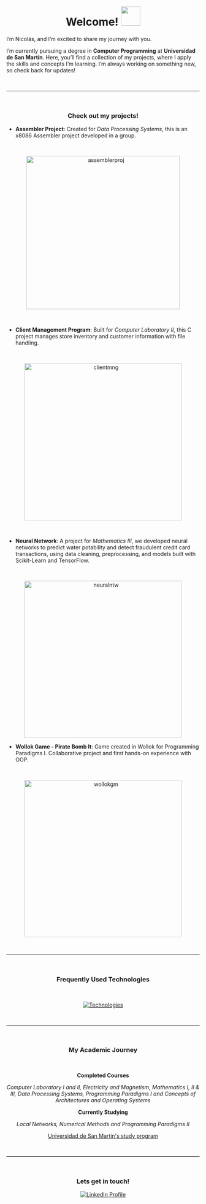 <!--
<p align="center">
  <img src="https://github.com/user-attachments/assets/da9f1d0b-bac0-43c7-9e91-788a4824cff6" alt="planets" height=400 width="100%">
</p>
-->
<h1 align="center">Welcome! <img width="50" src="https://github.com/user-attachments/assets/6408a269-1bdd-4fdf-a1ca-e714b140dedc"> </h1>

I’m Nicolás, and I’m excited to share my journey with you.

I’m currently pursuing a degree in **Computer Programming** at **Universidad de San Martín**. Here, you’ll find a collection of my projects, where I apply the skills and concepts I’m learning. I’m always working on something new, so check back for updates!

<br>
<hr>
<br>

<h3 align="center">Check out my projects!</h3>

- **Assembler Project**: Created for *Data Processing Systems*, this is an x8086 Assembler project developed in a group.
<br>
<p align="center">
<a href="https://github.com/nicocernadas/Assembler-Project.git"> <img width="400" alt="assemblerproj" src="https://github.com/user-attachments/assets/dd717303-2513-45ff-a763-99ec00a1bb96"> </a>
</p>
<br>

- **Client Management Program**: Built for *Computer Laboratory II*, this C project manages store inventory and customer information with file handling.
<br>
<p align="center">
<a href="https://github.com/nicocernadas/Client-Management-Program.git"> <img width="410" alt="clientmng" src="https://github.com/user-attachments/assets/db5cd0fd-d671-420a-8921-e5a7c0341f41"> </a>
</p>
<br>

- **Neural Network**: A project for *Mathematics III*, we developed neural networks to predict water potability and detect fraudulent credit card transactions, using data cleaning, preprocessing, and models built with Scikit-Learn and TensorFlow.
<br>
<p align="center">
<a href="https://github.com/nicocernadas/Neural-Network.git"> <img width="410" alt="neuralntw" src="https://github.com/user-attachments/assets/376c974a-5c3a-406f-a065-d3025fc7c46f"> </a>
</p>

- **Wollok Game - Pirate Bomb It**: Game created in Wollok for Programming Paradigms I. Collaborative project and first hands-on experience with OOP.
<br>
<p align="center">
<a href="https://github.com/nicocernadas/Wollok-Game"> <img width="410" alt="wollokgm" src="https://github.com/user-attachments/assets/a3be5719-fc51-4a74-b100-059a18ccc86b"> </a>
</p>


<br>
<hr>
<br>

<h3 align="center">Frequently Used Technologies</h3>
<br>
<p align="center">
  <a href="https://skillicons.dev">
    <img src="https://skillicons.dev/icons?i=git,c,discord,github,py,vscode" alt="Technologies"/>
  </a>
</p>

<br>
<hr>
<br>

<h3 align="center">My Academic Journey</h3>
<br>
<p align="center">
    <strong>Completed Courses</strong>
</p>
<p align="center">
    <em> Computer Laboratory I and II, Electricity and Magnetism, Mathematics I, II & III, Data Processing Systems, Programming Paradigms I and Concepts of Architectures and Operating Systems </em>
</p>
<p align="center">
    <strong>Currently Studying</strong>
</p>
<p align="center">
    <em> Local Networks, Numerical Methods and Programming Paradigms II </em>
</p>

<p align="center">
    <a href="https://unsam.edu.ar/escuelas/ecyt/107/ciencia/programacion-informatica"> Universidad de San Martin's study program </a>
</p>

<br>
<hr>
<br>

<h3 align="center">Lets get in touch!</h3>
<p align="center">
  <a href="https://www.linkedin.com/in/nicol%C3%A1s-cernadas-5026b4247">
    <img src="https://img.shields.io/badge/Profile-blue?logo=linkedin" alt="LinkedIn Profile"/>
  </a>
</p>
